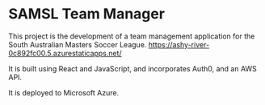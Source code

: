 # SAMSL Team Manager

This project is the development of a team management application for the South Australian Masters Soccer League. 
https://ashy-river-0c892fc00.5.azurestaticapps.net/


It is built using React and JavaScript, and incorporates Auth0, and an AWS API.

It is deployed to Microsoft Azure.
